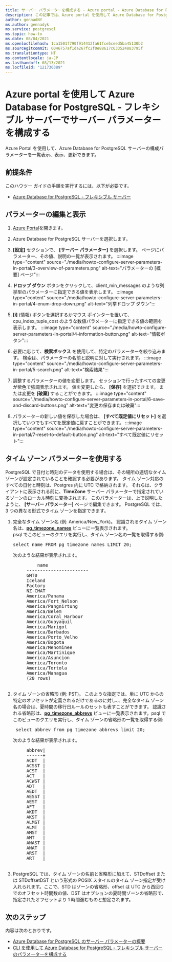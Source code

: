 ```yaml
---
title: サーバー パラメーターを構成する - Azure portal - Azure Database for PostgreSQL - フレキシブル サーバー
description: この記事では、Azure portal を使用して Azure Database for PostgreSQL - フレキシブル サーバーの Postgres パラメーターを構成する方法について説明します。
author: gennadNY
ms.author: gennadyk
ms.service: postgresql
ms.topic: how-to
ms.date: 08/04/2021
ms.openlocfilehash: 1ca1501f790f914412fa61fce5ceed5ba45130b2
ms.sourcegitcommit: 0046757af1da267fc2f0e88617c633524883795f
ms.translationtype: HT
ms.contentlocale: ja-JP
ms.lasthandoff: 08/13/2021
ms.locfileid: "121736389"
---
```

# <a name="configure-server-parameters-in-azure-database-for-postgresql---flexible-server-via-the-azure-portal"></a>Azure portal を使用して Azure Database for PostgreSQL - フレキシブル サーバーでサーバー パラメーターを構成する 
Azure Portal を使用して、Azure Database for PostgreSQL サーバーの構成パラメーターを一覧表示、表示、更新できます。

## <a name="prerequisites"></a>前提条件
このハウツー ガイドの手順を実行するには、以下が必要です。
- [Azure Database for PostgreSQL - フレキシブル サーバー](quickstart-create-server-portal.md)

## <a name="viewing-and-editing-parameters"></a>パラメーターの編集と表示
1. [Azure Portal](https://portal.azure.com)を開きます。

2. Azure Database for PostgreSQL サーバーを選択します。

3. **[設定]** セクションで、 **[サーバー パラメーター]** を選択します。 ページにパラメーター、その値、説明の一覧が表示されます。
:::image type="content" source="./media/howto-configure-server-parameters-in-portal/3-overview-of-parameters.png" alt-text="パラメーターの [概要] ページ":::

4. **ドロップ ダウン** ボタンをクリックして、client_min_messages のような列挙型のパラメーターに指定できる値を表示します。
:::image type="content" source="./media/howto-configure-server-parameters-in-portal/4-enum-drop-down.png" alt-text="列挙ドロップ ダウン":::

5. **[i]** (情報) ボタンを選択するかマウス ポインターを置いて、cpu_index_tuple_cost のような数値パラメーターに指定できる値の範囲を表示します。
:::image type="content" source="./media/howto-configure-server-parameters-in-portal/4-information-button.png" alt-text="情報ボタン":::

6. 必要に応じて、**検索ボックス** を使用して、特定のパラメーターを絞り込みます。 検索は、パラメーターの名前と説明に対して実行されます。
:::image type="content" source="./media/howto-configure-server-parameters-in-portal/5-search.png" alt-text="検索結果":::

7. 調整するパラメーターの値を変更します。 セッションで行ったすべての変更が紫色で強調表示されます。 値を変更したら、 **[保存]** を選択できます。 または変更を **[破棄]** することができます。
:::image type="content" source="./media/howto-configure-server-parameters-in-portal/6-save-and-discard-buttons.png" alt-text="変更の保存または破棄":::

8. パラメーターの新しい値を保存した場合は、 **[すべて既定値にリセット]** を選択していつでもすべてを既定値に戻すことができます。
:::image type="content" source="./media/howto-configure-server-parameters-in-portal/7-reset-to-default-button.png" alt-text="すべて既定値にリセット":::

## <a name="working-with-time-zone-parameters"></a>タイム ゾーン パラメーターを使用する
PostgreSQL で日付と時刻のデータを使用する場合は、その場所の適切なタイム ゾーンが設定されていることを確認する必要があります。 タイム ゾーン対応のすべての日付と時刻は、Postgres 内に UTC で格納されます。 それらは、クライアントに表示される前に、**TimeZone** サーバー パラメーターで指定されているゾーンのローカル時刻に変換されます。  このパラメーターは、上で説明したように、 **[サーバー パラメーター]** ページで編集できます。 PostgreSQL では、3 つの異なる形式でタイム ゾーンを指定できます。
1. 完全なタイム ゾーン名 (例: America/New_York)。 認識されるタイム ゾーン名は、[**pg_timezone_names**](https://www.postgresql.org/docs/9.2/view-pg-timezone-names.html) ビューに一覧表示されます。  
   psql でこのビューのクエリを実行し、タイム ゾーン名の一覧を取得する例:
   <pre>select name FROM pg_timezone_names LIMIT 20;</pre>

   次のような結果が表示されます。

   <pre>
            name
        -----------------------
        GMT0
        Iceland
        Factory
        NZ-CHAT
        America/Panama
        America/Fort_Nelson
        America/Pangnirtung
        America/Belem
        America/Coral_Harbour
        America/Guayaquil
        America/Marigot
        America/Barbados
        America/Porto_Velho
        America/Bogota
        America/Menominee
        America/Martinique
        America/Asuncion
        America/Toronto
        America/Tortola
        America/Managua
        (20 rows)
    </pre>
   
2. タイム ゾーンの省略形 (例: PST)。 このような指定では、単に UTC からの特定のオフセットが定義されるだけであるのに対し、、完全なタイム ゾーン名の場合は、夏時間の移行日ルールのセットも表すことができます。 認識される省略形は、[**pg_timezone_abbrevs**](https://www.postgresql.org/docs/9.4/view-pg-timezone-abbrevs.html) ビューに一覧表示されます。psql でこのビューのクエリを実行し、タイム ゾーンの省略形の一覧を取得する例:

   <pre> select abbrev from pg_timezone_abbrevs limit 20;</pre>

    次のような結果が表示されます。

     <pre>
        abbrev|
        ------+
        ACDT  |
        ACSST |
        ACST  |
        ACT   |
        ACWST |
        ADT   |
        AEDT  |
        AESST |
        AEST  |
        AFT   |
        AKDT  |
        AKST  |
        ALMST |
        ALMT  |
        AMST  |
        AMT   |
        ANAST |
        ANAT  |
        ARST  |
        ART   |
    </pre>

3. PostgreSQL では、タイム ゾーンの名前と省略形に加えて、STDoffset または STDoffsetDST という形式の POSIX スタイルのタイム ゾーン指定が受け入れられます。ここで、STD はゾーンの省略形、offset は UTC から西回りでのオフセット時間数の値、DST はオプションの夏時間ゾーンの省略形で、指定されたオフセットより 1 時間進むものと想定されます。 
   

## <a name="next-steps"></a>次のステップ
内容は次のとおりです。
- [Azure Database for PostgreSQL のサーバー パラメーターの概要](concepts-server-parameters.md)
- [CLI を使用して Azure Database for PostgreSQL - フレキシブル サーバーのパラメーターを構成する](howto-configure-server-parameters-using-cli.md)
  